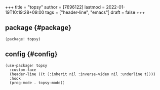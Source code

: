 +++
title = "topsy"
author = [7696122]
lastmod = 2022-01-19T10:19:28+09:00
tags = ["header-line", "emacs"]
draft = false
+++

## package {#package}

```elisp
(package! topsy)
```


## config {#config}

```elisp
(use-package! topsy
  :custom-face
  (header-line ((t (:inherit nil :inverse-video nil :underline t))))
  :hook
  (prog-mode . topsy-mode))
```

